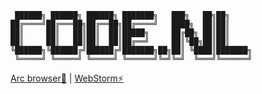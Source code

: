 ```
 ██████╗ ██████╗ ██████╗ ███████╗   ███╗   ██╗██╗     
██╔════╝██╔═══██╗██╔══██╗██╔════╝   ████╗  ██║██║     
██║     ██║   ██║██║  ██║█████╗     ██╔██╗ ██║██║     
██║     ██║   ██║██║  ██║██╔══╝     ██║╚██╗██║██║     
╚██████╗╚██████╔╝██████╔╝███████╗██╗██║ ╚████║███████╗
 ╚═════╝ ╚═════╝ ╚═════╝ ╚══════╝╚═╝╚═╝  ╚═══╝╚══════╝             
```

[Arc browser🚀](https://arc.net/gift/84ea86e4) | [WebStorm⚡️](https://www.jetbrains.com/webstorm/)
